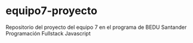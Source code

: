 # equipo7-proyecto
Repositorio del proyecto del equipo 7 en el programa de BEDU Santander Programación Fullstack Javascript
